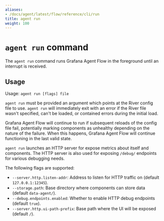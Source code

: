 ```yaml
---
aliases:
- /docs/agent/latest/flow/reference/cli/run
title: agent run
weight: 100
---
```


# `agent run` command

The `agent run` command runs Grafana Agent Flow in the foreground until an
interrupt is received.

## Usage

Usage: `agent run [flags] file`

`agent run` must be provided an argument which points at the River config file
to use. `agent run` will immediately exit with an error if the River file
wasn't specified, can't be loaded, or contained errors during the initial load.

Grafana Agent Flow will continue to run if subsequent reloads of the config
file fail, potentially marking components as unhealthy depending on the nature
of the failure. When this happens, Grafana Agent Flow will continue functioning
in the last valid state.

`agent run` launches an HTTP server for expose metrics about itself and
components. The HTTP server is also used for exposing `/debug/` endpoints for
various debugging needs.

The following flags are supported:

* `--server.http.listen-addr`: Address to listen for HTTP traffic on (default `127.0.0.1:12345`).
* `--storage.path`: Base directory where components can store data (default `data-agent/`).
* `--debug.endpoints.enabled`: Whether to enable HTTP debug endpoints (default `true`).
* `--server.http.ui-path-prefix`: Base path where the UI will be exposed (default `/`).
